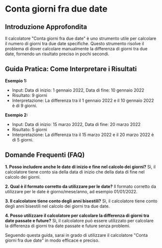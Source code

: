 # Conta giorni fra due date

## Introduzione Approfondita
Il calcolatore "Conta giorni fra due date" è uno strumento utile per calcolare il numero di giorni tra due date specifiche. Questo strumento risolve il problema di dover calcolare manualmente la differenza di giorni tra due date, fornendo un risultato preciso in pochi secondi.

## Guida Pratica: Come Interpretare i Risultati

**Esempio 1:**
- Input: Data di inizio: 1 gennaio 2022, Data di fine: 10 gennaio 2022
- Risultato: 9 giorni
- Interpretazione: La differenza tra il 1 gennaio 2022 e il 10 gennaio 2022 è di 9 giorni.

**Esempio 2:**
- Input: Data di inizio: 15 marzo 2022, Data di fine: 20 marzo 2022
- Risultato: 5 giorni
- Interpretazione: La differenza tra il 15 marzo 2022 e il 20 marzo 2022 è di 5 giorni.

## Domande Frequenti (FAQ)

**1. Posso includere anche le date di inizio e fine nel calcolo dei giorni?**
Sì, il calcolatore tiene conto sia della data di inizio che della data di fine nel calcolo dei giorni.

**2. Qual è il formato corretto da utilizzare per le date?**
Il formato corretto da utilizzare per le date è giorno/mese/anno, ad esempio 01/01/2022.

**3. Il calcolatore tiene conto degli anni bisestili?**
Sì, il calcolatore tiene conto degli anni bisestili nel calcolo dei giorni tra due date.

**4. Posso utilizzare il calcolatore per calcolare la differenza di giorni tra date passate e future?**
Sì, il calcolatore può essere utilizzato per calcolare la differenza di giorni tra date passate e future senza problemi.

Seguendo questa guida, sarai in grado di utilizzare il calcolatore "Conta giorni fra due date" in modo efficace e preciso.